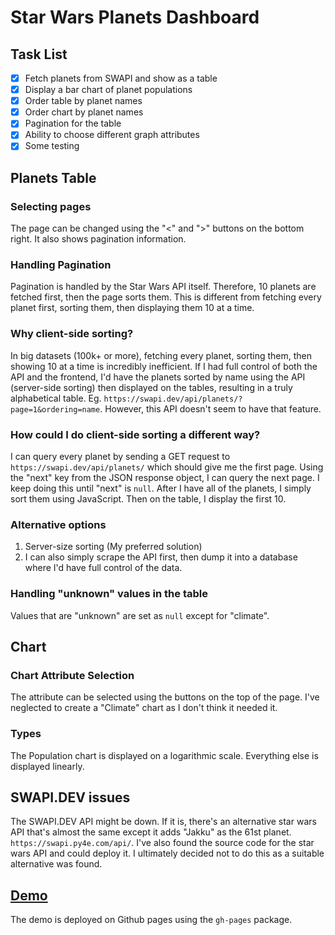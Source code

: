 # Star Wars Planets Dashboard

## Task List
 - [x] Fetch planets from SWAPI and show as a table
 - [x] Display a bar chart of planet populations
 - [x] Order table by planet names
 - [x] Order chart by planet names
 - [x] Pagination for the table
 - [x] Ability to choose different graph attributes
 - [x] Some testing

## Planets Table

### Selecting pages
The page can be changed using the "<" and ">" buttons on the bottom right. It also shows pagination information.

### Handling Pagination
Pagination is handled by the Star Wars API itself. Therefore, 10 planets are fetched first, then the page sorts them. This is different from fetching every planet first, sorting them, then displaying them 10 at a time.

### Why client-side sorting?
In big datasets (100k+ or more), fetching every planet, sorting them, then showing 10 at a time is incredibly inefficient. If I had full control of both the API and the frontend, I'd have the planets sorted by name using the API (server-side sorting) then displayed on the tables, resulting in a truly alphabetical table. Eg. `https://swapi.dev/api/planets/?page=1&ordering=name`. However, this API doesn't seem to have that feature.

### How could I do client-side sorting a different way?
I can query every planet by sending a GET request to `https://swapi.dev/api/planets/` which should give me the first page. Using the "next" key from the JSON response object, I can query the next page. I keep doing this until "next" is `null`. After I have all of the planets, I simply sort them using JavaScript. Then on the table, I display the first 10.

### Alternative options
1. Server-size sorting (My preferred solution)
2. I can also simply scrape the API first, then dump it into a database where I'd have full control of the data.

### Handling "unknown" values in the table
Values that are "unknown" are set as `null` except for "climate".

## Chart

### Chart Attribute Selection
The attribute can be selected using the buttons on the top of the page. I've neglected to create a "Climate" chart as I don't think it needed it.

### Types
The Population chart is displayed on a logarithmic scale. Everything else is displayed linearly.

## SWAPI.DEV issues
The SWAPI.DEV API might be down. If it is, there's an alternative star wars API that's almost the same except it adds "Jakku" as the 61st planet. `https://swapi.py4e.com/api/`. I've also found the source code for the star wars API and could deploy it. I ultimately decided not to do this as a suitable alternative was found.

## [Demo](https://mbayabo.github.io/starwars-planets-dashboard/)
The demo is deployed on Github pages using the `gh-pages` package.